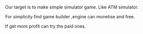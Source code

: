 
Our target is to make simple simulator game. Like ATM simulator.

For simplicity find game builder ,engine can monetise and free.

If get more profit can try the paid ones.
